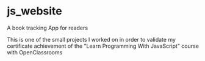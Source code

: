 # js_website
A book tracking App for readers

This is one of the small projects I worked on in order to validate my certificate achievement of the "Learn Programming With JavaScript" course with OpenClassrooms


